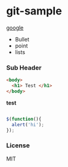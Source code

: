 # git-sample

[google](http://google.com)

* Bullet
* point
* lists

### Sub Header

```html
<body>
  <h1> Test </h1>
</body>
```

__test__

```js

$(function(){
  alert('hi');
});

```

### License

MIT